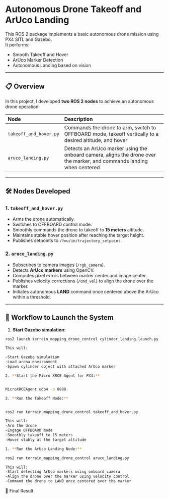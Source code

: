 # Autonomous Drone Takeoff and ArUco Landing

This ROS 2 package implements a basic autonomous drone mission using PX4 SITL and Gazebo.  
It performs:
- Smooth Takeoff and Hover
- ArUco Marker Detection
- Autonomous Landing based on vision

---

## 📋 Overview

In this project, I developed **two ROS 2 nodes** to achieve an autonomous drone operation:

| Node | Description |
|:-----|:------------|
| `takeoff_and_hover.py` | Commands the drone to arm, switch to OFFBOARD mode, takeoff vertically to a desired altitude, and hover |
| `aruco_landing.py` | Detects an ArUco marker using the onboard camera, aligns the drone over the marker, and commands landing when centered |

---

## 🛠️ Nodes Developed

### 1. `takeoff_and_hover.py`

- Arms the drone automatically.
- Switches to OFFBOARD control mode.
- Smoothly commands the drone to takeoff to **15 meters** altitude.
- Maintains stable hover position after reaching the target height.
- Publishes setpoints to `/fmu/in/trajectory_setpoint`.

### 2. `aruco_landing.py`

- Subscribes to camera images (`/rgb_camera`).
- Detects **ArUco markers** using OpenCV.
- Computes pixel errors between marker center and image center.
- Publishes velocity corrections (`/cmd_vel`) to align the drone over the marker.
- Initiates autonomous **LAND** command once centered above the ArUco within a threshold.

---

## 🧠 Workflow to Launch the System

1. **Start Gazebo simulation:**
```bash
ros2 launch terrain_mapping_drone_control cylinder_landing.launch.py

This will:

-Start Gazebo simulation
-Load arena environment
-Spawn cylinder object with attached ArUco marker

2. **Start the Micro XRCE Agent for PX4:**


MicroXRCEAgent udp4 -p 8888

3. **Run the Takeoff Node:**


ros2 run terrain_mapping_drone_control takeoff_and_hover.py

This will:
-Arm the drone
-Engage OFFBOARD mode
-Smoothly takeoff to 15 meters
-Hover stably at the target altitude

1. **Run the ArUco Landing Node:**

ros2 run terrain_mapping_drone_control aruco_landing.py

This will:
-Start detecting ArUco markers using onboard camera
-Align the drone over the marker using velocity control
-Command the drone to LAND once centered over the marker
```
🏁 Final Result


